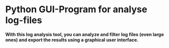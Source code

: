 # Python GUI-Program for analyse log-files

**With this log analysis tool, you can analyze and filter log files (even large ones) and export the results using a graphical user interface.**


